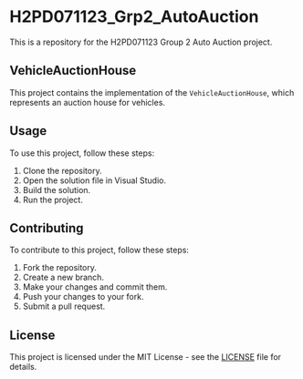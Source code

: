 # H2PD071123_Grp2_AutoAuction

This is a repository for the H2PD071123 Group 2 Auto Auction project.

## VehicleAuctionHouse

This project contains the implementation of the `VehicleAuctionHouse`, which represents an auction house for vehicles.

## Usage

To use this project, follow these steps:

1. Clone the repository.
2. Open the solution file in Visual Studio.
3. Build the solution.
4. Run the project.

## Contributing

To contribute to this project, follow these steps:

1. Fork the repository.
2. Create a new branch.
3. Make your changes and commit them.
4. Push your changes to your fork.
5. Submit a pull request.

## License

This project is licensed under the MIT License - see the [LICENSE](LICENSE) file for details.
